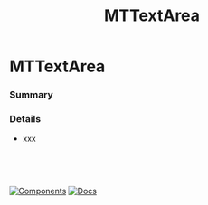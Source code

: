 ﻿---
uid: C.MTTextArea
title: MTTextArea
---
# MTTextArea

### Summary

### Details

- xxx

&nbsp;

&nbsp;

[![Components](https://img.shields.io/static/v1?label=Components&message=Core&color=blue)](xref:A.CoreComponents)
[![Docs](https://img.shields.io/static/v1?label=API%20Documentation&message=MTTextArea&color=brightgreen)](xref:BlazorMdc.MTTextArea)